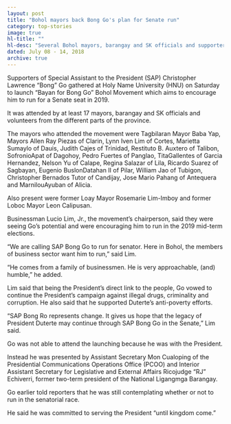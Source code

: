 ```yaml
---
layout: post
title: "Bohol mayors back Bong Go's plan for Senate run"
category: top-stories
image: true
hl-title: ""
hl-desc: "Several Bohol mayors, barangay and SK officials and supporters launched the “Bayan for Bong Go” Bohol Movement on Saturday, July 7, to urge Special Assistant to the President (SAP) Christopher Lawrence “Bong” Go to run for a Senate seat in 2019. (Photo: Leo Udtohan)"
dated: July 08 - 14, 2018
archive: true
---
```


Supporters of Special Assistant to the President (SAP) Christopher Lawrence “Bong” Go gathered at Holy Name University (HNU) on Saturday to launch “Bayan for Bong Go” Bohol Movement which aims to encourage him to run for a Senate seat in 2019.

It was attended by at least 17 mayors, barangay and SK officials and volunteers from the different parts of the province.

The mayors who attended the movement were Tagbilaran Mayor Baba Yap, Mayors Allen Ray Piezas of Clarin, Lynn Iven Lim of Cortes, Marietta Sumaylo of Dauis, Judith Cajes of Trinidad, Restituto B. Auxtero of Talibon, SofronioApat of Dagohoy, Pedro Fuertes of Panglao, TitaGallentes of Garcia Hernandez, Nelson Yu of Calape, Regina Salazar of Lila, Ricardo Suarez of Sagbayan, Eugenio BuslonDatahan II of Pilar, William Jao of Tubigon, Christopher Bernados Tutor of Candijay, Jose Mario Pahang of Antequera and MarnilouAyuban of Alicia.

Also present were former Loay Mayor Rosemarie Lim-Imboy and former Loboc Mayor Leon Calipusan.

Businessman Lucio Lim, Jr., the movement’s chairperson, said they were seeing Go’s potential and were encouraging him to run in the 2019 mid-term elections.

“We are calling SAP Bong Go to run for senator. Here in Bohol, the members of business sector want him to run,” said Lim.

“He comes from a family of businessmen. He is very approachable, (and) humble,” he added.

Lim said that being the President’s direct link to the people, Go vowed to continue the President’s campaign against illegal drugs, criminality and corruption. He also said that he supported Duterte’s anti-poverty efforts.

“SAP Bong Ro represents change. It gives us hope that the legacy of President Duterte may continue through SAP Bong Go in the Senate,” Lim said.

Go was not able to attend the launching because he was with the President.

Instead he was presented by Assistant Secretary Mon Cualoping of the Presidential Communications Operations Office (PCOO) and Interior Assistant Secretary for Legislative and External Affairs Ricojudge “RJ” Echiverri, former two-term president of the National Ligangmga Barangay.

Go earlier told reporters that he was still contemplating whether or not to run in the senatorial race.

He said he was committed to serving the President “until kingdom come.” 
